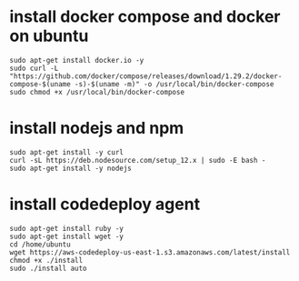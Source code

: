# install docker compose and docker on ubuntu

```
sudo apt-get install docker.io -y
sudo curl -L "https://github.com/docker/compose/releases/download/1.29.2/docker-compose-$(uname -s)-$(uname -m)" -o /usr/local/bin/docker-compose
sudo chmod +x /usr/local/bin/docker-compose
```

# install nodejs and npm

```
sudo apt-get install -y curl
curl -sL https://deb.nodesource.com/setup_12.x | sudo -E bash -
sudo apt-get install -y nodejs
```

# install codedeploy agent

```
sudo apt-get install ruby -y
sudo apt-get install wget -y
cd /home/ubuntu
wget https://aws-codedeploy-us-east-1.s3.amazonaws.com/latest/install
chmod +x ./install
sudo ./install auto
```
